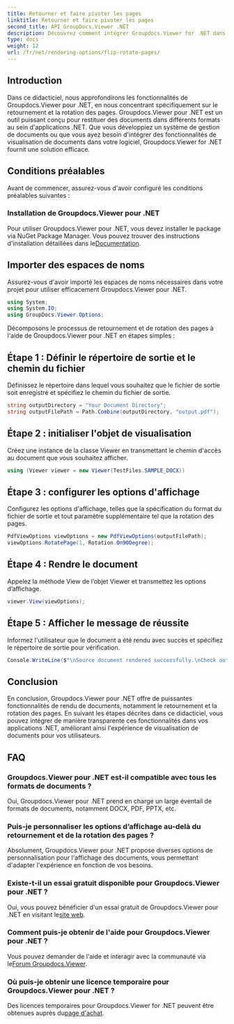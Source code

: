 ```yaml
---
title: Retourner et faire pivoter les pages
linktitle: Retourner et faire pivoter les pages
second_title: API GroupDocs.Viewer .NET
description: Découvrez comment intégrer Groupdocs.Viewer for .NET dans vos applications pour un rendu, un retournement et une rotation transparents des documents.
type: docs
weight: 12
url: /fr/net/rendering-options/flip-rotate-pages/
---
```

## Introduction
Dans ce didacticiel, nous approfondirons les fonctionnalités de Groupdocs.Viewer pour .NET, en nous concentrant spécifiquement sur le retournement et la rotation des pages. Groupdocs.Viewer pour .NET est un outil puissant conçu pour restituer des documents dans différents formats au sein d'applications .NET. Que vous développiez un système de gestion de documents ou que vous ayez besoin d'intégrer des fonctionnalités de visualisation de documents dans votre logiciel, Groupdocs.Viewer for .NET fournit une solution efficace.
## Conditions préalables
Avant de commencer, assurez-vous d'avoir configuré les conditions préalables suivantes :
### Installation de Groupdocs.Viewer pour .NET
 Pour utiliser Groupdocs.Viewer pour .NET, vous devez installer le package via NuGet Package Manager. Vous pouvez trouver des instructions d'installation détaillées dans le[Documentation](https://reference.groupdocs.com/viewer/net/).

## Importer des espaces de noms
Assurez-vous d'avoir importé les espaces de noms nécessaires dans votre projet pour utiliser efficacement Groupdocs.Viewer pour .NET.
```csharp
using System;
using System.IO;
using GroupDocs.Viewer.Options;
```

Décomposons le processus de retournement et de rotation des pages à l'aide de Groupdocs.Viewer pour .NET en étapes simples :
## Étape 1 : Définir le répertoire de sortie et le chemin du fichier
Définissez le répertoire dans lequel vous souhaitez que le fichier de sortie soit enregistré et spécifiez le chemin du fichier de sortie.
```csharp
string outputDirectory = "Your Document Directory";
string outputFilePath = Path.Combine(outputDirectory, "output.pdf");
```
## Étape 2 : initialiser l'objet de visualisation
Créez une instance de la classe Viewer en transmettant le chemin d'accès au document que vous souhaitez afficher.
```csharp
using (Viewer viewer = new Viewer(TestFiles.SAMPLE_DOCX))
```
## Étape 3 : configurer les options d'affichage
Configurez les options d'affichage, telles que la spécification du format du fichier de sortie et tout paramètre supplémentaire tel que la rotation des pages.
```csharp
PdfViewOptions viewOptions = new PdfViewOptions(outputFilePath);
viewOptions.RotatePage(1, Rotation.On90Degree);
```
## Étape 4 : Rendre le document
Appelez la méthode View de l’objet Viewer et transmettez les options d’affichage.
```csharp
viewer.View(viewOptions);
```
## Étape 5 : Afficher le message de réussite
Informez l'utilisateur que le document a été rendu avec succès et spécifiez le répertoire de sortie pour vérification.
```csharp
Console.WriteLine($"\nSource document rendered successfully.\nCheck output in {outputDirectory}.");
```

## Conclusion
En conclusion, Groupdocs.Viewer pour .NET offre de puissantes fonctionnalités de rendu de documents, notamment le retournement et la rotation des pages. En suivant les étapes décrites dans ce didacticiel, vous pouvez intégrer de manière transparente ces fonctionnalités dans vos applications .NET, améliorant ainsi l'expérience de visualisation de documents pour vos utilisateurs.
## FAQ
### Groupdocs.Viewer pour .NET est-il compatible avec tous les formats de documents ?
Oui, Groupdocs.Viewer pour .NET prend en charge un large éventail de formats de documents, notamment DOCX, PDF, PPTX, etc.
### Puis-je personnaliser les options d’affichage au-delà du retournement et de la rotation des pages ?
Absolument, Groupdocs.Viewer pour .NET propose diverses options de personnalisation pour l'affichage des documents, vous permettant d'adapter l'expérience en fonction de vos besoins.
### Existe-t-il un essai gratuit disponible pour Groupdocs.Viewer pour .NET ?
 Oui, vous pouvez bénéficier d'un essai gratuit de Groupdocs.Viewer pour .NET en visitant le[site web](https://releases.groupdocs.com/).
### Comment puis-je obtenir de l'aide pour Groupdocs.Viewer pour .NET ?
 Vous pouvez demander de l'aide et interagir avec la communauté via le[Forum Groupdocs.Viewer](https://forum.groupdocs.com/c/viewer/9).
### Où puis-je obtenir une licence temporaire pour Groupdocs.Viewer pour .NET ?
 Des licences temporaires pour Groupdocs.Viewer for .NET peuvent être obtenues auprès du[page d'achat](https://purchase.groupdocs.com/temporary-license/).